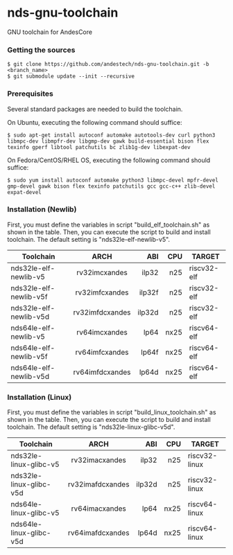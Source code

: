 # nds-gnu-toolchain
GNU toolchain for AndesCore

###  Getting the sources

    $ git clone https://github.com/andestech/nds-gnu-toolchain.git -b <branch_name>
    $ git submodule update --init --recursive

### Prerequisites

Several standard packages are needed to build the toolchain.

On Ubuntu, executing the following command should suffice:

    $ sudo apt-get install autoconf automake autotools-dev curl python3 libmpc-dev libmpfr-dev libgmp-dev gawk build-essential bison flex texinfo gperf libtool patchutils bc zlib1g-dev libexpat-dev

On Fedora/CentOS/RHEL OS, executing the following command should suffice:

    $ sudo yum install autoconf automake python3 libmpc-devel mpfr-devel gmp-devel gawk bison flex texinfo patchutils gcc gcc-c++ zlib-devel expat-devel

### Installation (Newlib)
First, you must define the variables in script "build_elf_toolchain.sh" as shown in the table.
Then, you can execute the script to build and install toolchain.
The default setting is "nds32le-elf-newlib-v5".

Toolchain              | ARCH            | ABI    | CPU   | TARGET
-----------------------|:---------------:|-------:| -----:|----------------
nds32le-elf-newlib-v5  | rv32imcxandes   | ilp32  | n25   | riscv32-elf
nds32le-elf-newlib-v5f | rv32imfcxandes  | ilp32f | n25   | riscv32-elf
nds32le-elf-newlib-v5d | rv32imfdcxandes | ilp32d | n25   | riscv32-elf
nds64le-elf-newlib-v5  | rv64imcxandes   | lp64   | nx25  | riscv64-elf
nds64le-elf-newlib-v5f | rv64imfcxandes  | lp64f  | nx25  | riscv64-elf
nds64le-elf-newlib-v5d | rv64imfdcxandes | lp64d  | nx25  | riscv64-elf


### Installation (Linux)
First, you must define the variables in script "build_linux_toolchain.sh" as shown in the table.
Then, you can execute the script to build and install toolchain.
The default setting is "nds32le-linux-glibc-v5d".

Toolchain               | ARCH             | ABI    | CPU   | TARGET
------------------------|:----------------:|-------:| -----:|----------------
nds32le-linux-glibc-v5  | rv32imacxandes   | ilp32  | n25   | riscv32-linux
nds32le-linux-glibc-v5d | rv32imafdcxandes | ilp32d | n25   | riscv32-linux
nds64le-linux-glibc-v5  | rv64imacxandes   | lp64   | nx25  | riscv64-linux
nds64le-linux-glibc-v5d | rv64imafdcxandes | lp64d  | nx25  | riscv64-linux

